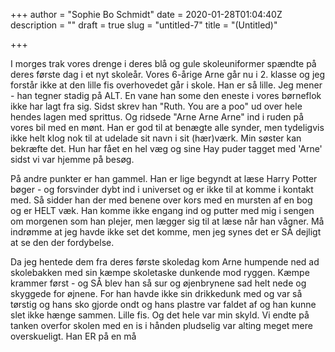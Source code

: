 +++
author = "Sophie Bo Schmidt"
date = 2020-01-28T01:04:40Z
description = ""
draft = true
slug = "untitled-7"
title = "(Untitled)"

+++


I morges trak vores drenge i deres blå og gule skoleuniformer spændte på deres første dag i et nyt skoleår. Vores 6-årige Arne går nu i 2. klasse og jeg forstår ikke at den lille fis overhovedet går i skole. Han er så lille. Jeg mener - han tegner stadig på ALT. En vane han some den eneste i vores børneflok ikke har lagt fra sig. Sidst skrev han "Ruth. You are a poo" ud over hele hendes lagen med sprittus. Og ridsede "Arne Arne Arne" ind i ruden på vores bil med en mønt. Han er god til at benægte alle synder, men tydeligvis ikke helt klog nok til at udelade sit navn i sit (hær)værk.  Min søster kan bekræfte det. Hun har fået en hel væg og sine Hay puder tagget med 'Arne' sidst vi var hjemme på besøg.

På andre punkter er han gammel. Han er lige begyndt at læse Harry Potter bøger - og forsvinder dybt ind i universet og er ikke til at komme i kontakt med. Så sidder han der med benene over kors med en mursten af en bog og er HELT væk. Han komme ikke engang ind og putter med mig i sengen om morgenen som han plejer, men lægger sig til at læse når han vågner. Må indrømme at jeg havde ikke set det komme, men jeg synes det er SÅ dejligt at se den der fordybelse.

Da jeg hentede dem fra deres første skoledag kom Arne humpende ned ad skolebakken med sin kæmpe skoletaske dunkende mod ryggen. Kæmpe krammer først - og SÅ blev han så sur og øjenbrynene sad helt nede og skyggede for øjnene. For han havde ikke sin drikkedunk med og var så tørstig og hans sko gjorde ondt og hans plastre var faldet af og han kunne slet ikke hænge sammen. Lille fis. Og det hele var min skyld. Vi endte på tanken overfor skolen med en is i hånden pludselig var alting meget mere overskueligt. Han ER på en må







